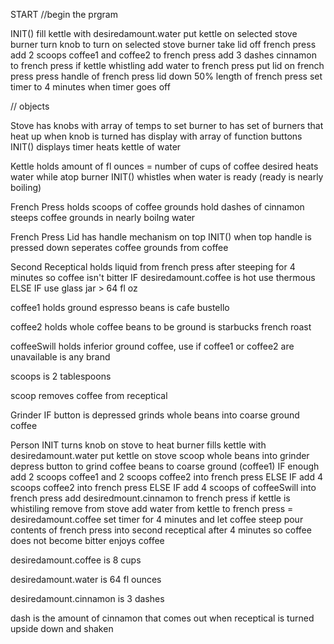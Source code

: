 START 
//begin the prgram

INIT()
  fill kettle with desiredamount.water
  put kettle on selected stove burner
  turn knob to turn on selected stove burner
  take lid off french press
  add 2 scoops coffee1 and coffee2 to french press
  add 3 dashes cinnamon to french press
  if kettle whistling add water to french press
  put lid on french press
  press handle of french press lid down 50% length of french press
  set timer to 4 minutes
  when timer goes off 

// objects

Stove
  has knobs with array of temps to set burner to
  has set of burners that heat up when knob is turned
  has display with array of function buttons
   INIT()
    displays timer 
    heats kettle of water

Kettle
  holds amount of fl ounces = number of cups of coffee desired
  heats water while atop burner
   INIT()
    whistles when water is ready (ready is nearly boiling)

French Press
  holds scoops of coffee grounds
  hold dashes of cinnamon 
  steeps coffee grounds in nearly boilng water

French Press Lid
  has handle mechanism on top
   INIT()
    when top handle is pressed down seperates coffee grounds from coffee

Second Receptical
  holds liquid from french press after steeping for 4 minutes so coffee isn't bitter
    IF desiredamount.coffee is hot use thermous
      ELSE IF use glass jar > 64 fl oz

coffee1
  holds ground espresso beans
  is cafe bustello

coffee2 
  holds whole coffee beans to be ground
  is starbucks french roast

coffeeSwill
  holds inferior ground coffee, use if coffee1 or coffee2 are unavailable
  is any brand

scoops 
  is 2 tablespoons

scoop
  removes coffee from receptical

Grinder
  IF button is depressed grinds whole beans into coarse ground coffee

Person
  INIT
    turns knob on stove to heat burner
    fills kettle with desiredamount.water
    put kettle on stove
    scoop whole beans into grinder
    depress button to grind coffee beans to coarse ground (coffee1)
    IF enough add 2 scoops coffee1 and 2 scoops coffee2 into french press
        ELSE IF add 4 scoops coffee2 into french press
        ELSE IF add 4 scoops of coffeeSwill into french press
    add desiredmount.cinnamon to french press
    if kettle is whistiling remove from stove
    add water from kettle to french press = desiredamount.coffee
    set timer for 4 minutes and let coffee steep
    pour contents of french press into second receptical after 4 minutes so coffee does not 
     become bitter
    enjoys coffee
    
desiredamount.coffee is 8 cups

desiredamount.water is 64 fl ounces

desiredamount.cinnamon is 3 dashes 

dash is the amount of cinnamon that comes out when receptical is turned upside down and shaken





  
  
